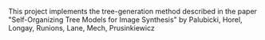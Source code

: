 This project implements the tree-generation method described in the paper "Self-Organizing Tree Models for Image Synthesis" by Palubicki, Horel, Longay, Runions, Lane, Mech, Prusinkiewicz



